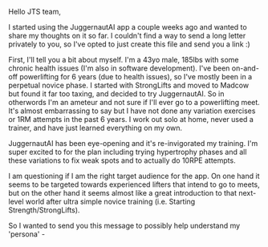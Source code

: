Hello JTS team,

I started using the JuggernautAI app a couple weeks ago and wanted to share my thoughts on it so far. I couldn't find a way to send a long letter privately to you, so I've opted to just create this file and send you a link :)

First, I'll tell you a bit about myself. I'm a 43yo male, 185lbs with some chronic health issues (I'm also in software development). I've been on-and-off powerlifting for 6 years (due to health issues), so I've mostly been in a  perpetual novice phase. I started with StrongLifts and moved to Madcow but found it far too taxing, and decided to try JuggernautAI. So in otherwords I'm an ameteur and not sure if I'll ever go to a powerlifting meet. It's almost embarrassing to say but I have not done any variation exercises or 1RM attempts in the past 6 years. I work out solo at home, never used a trainer, and have just learned everything on my own.

JuggernautAI has been eye-opening and it's re-invigorated my training. I'm super excited to for the plan including trying hypertrophy phases and all these variations to fix weak spots and to actually do 10RPE attempts.

I am questioning if I am the right target audience for the app. On one hand it seems to be targeted towards experienced lifters that intend to go to meets, but on the other hand it seems almost like a great introduction to that next-level world after ultra simple novice training (i.e. Starting Strength/StrongLifts).

So I wanted to send you this message to possibly help understand my 'persona' - 
